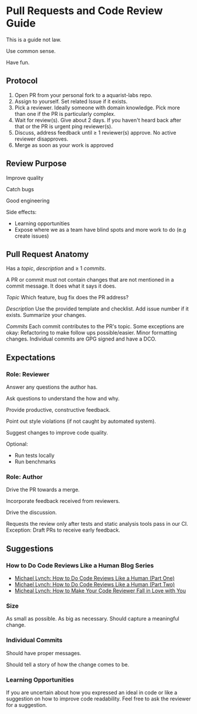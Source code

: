 # Pull Requests and Code Review Guide

This is a guide not law.

Use common sense.

Have fun.

## Protocol

 1. Open PR from your personal fork to a aquarist-labs repo.
 2. Assign to yourself. Set related Issue if it exists.
 3. Pick a reviewer. Ideally someone with domain knowledge. Pick more than one if the PR is particularly complex.
 4. Wait for review(s). Give about 2 days. If you haven't heard back after that or the PR is urgent ping reviewer(s).
 5. Discuss, address feedback until ≥ 1 reviewer(s) approve. No active reviewer disapproves.
 6. Merge as soon as your work is approved

## Review Purpose

Improve quality

Catch bugs

Good engineering

Side effects:

- Learning opportunities
- Expose where we as a team have blind spots and more work to do (e.g create issues)

## Pull Request Anatomy

Has a *topic*, *description* and ≥ 1 *commits*.

A PR or commit must not contain changes that are not mentioned in a commit message.
It does what it says it does.

*Topic*
Which feature, bug fix does the PR address?

*Description*
Use the provided template and checklist.
Add issue number if it exists.
Summarize your changes.

*Commits*
Each commit contributes to the PR's topic.
Some exceptions are okay: Refactoring to make follow ups possible/easier. Minor formatting changes.
Individual commits are GPG signed and have a DCO.

## Expectations

### Role: Reviewer

Answer any questions the author has.

Ask questions to understand the how and why.

Provide productive, constructive feedback.

Point out style violations (if not caught by automated system).

Suggest changes to improve code quality.

Optional:

- Run tests locally
- Run benchmarks

### Role: Author

Drive the PR towards a merge.

Incorporate feedback received from reviewers.

Drive the discussion.

Requests the review only after tests and static analysis tools pass in our CI.
Exception: Draft PRs to receive early feedback.

## Suggestions

### How to Do Code Reviews Like a Human Blog Series

- [Michael Lynch: How to Do Code Reviews Like a Human (Part One)](https://mtlynch.io/human-code-reviews-1/)
- [Michael Lynch: How to Do Code Reviews Like a Human (Part Two)](https://mtlynch.io/human-code-reviews-2/)
- [Micheal Lynch: How to Make Your Code Reviewer Fall in Love with You](https://mtlynch.io/code-review-love/)

### Size

As small as possible. As big as necessary.
Should capture a meaningful change.

### Individual Commits

Should have proper messages.

Should tell a story of how the change comes to be.

### Learning Opportunities

If you are uncertain about how you expressed an ideal in code or
like a suggestion on how to improve code readability.
Feel free to ask the reviewer for a suggestion.
